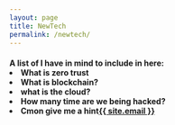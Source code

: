 ```yaml
---
layout: page
title: NewTech
permalink: /newtech/
---
```

<h4>A list of I have in mind to include in here:
<BR>
<li>What is zero trust</li>
<li>What is blockchain?</li>
<li>what is the cloud?</li>
<li>How many time are we being hacked?</li>
<li>Cmon give me a hint<a class="u-email" href="mailto:{{ site.email }}">{{ site.email }}</a> </li>

</h4>
